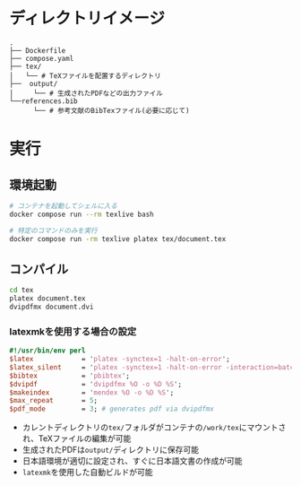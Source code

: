 # ディレクトリイメージ
```
.
├── Dockerfile
├── compose.yaml
├── tex/
│   └── # TeXファイルを配置するディレクトリ
├──  output/
│     └── # 生成されたPDFなどの出力ファイル
└──references.bib
      └── # 参考文献のBibTexファイル(必要に応じて)
```

# 実行
## 環境起動
```bash
# コンテナを起動してシェルに入る
docker compose run --rm texlive bash

# 特定のコマンドのみを実行
docker compose run -rm texlive platex tex/document.tex
```

## コンパイル
```bash
cd tex
platex document.tex
dvipdfmx document.dvi
```

### latexmkを使用する場合の設定
```perl
#!/usr/bin/env perl
$latex            = 'platex -synctex=1 -halt-on-error';
$latex_silent     = 'platex -synctex=1 -halt-on-error -interaction=batchmode';
$bibtex           = 'pbibtex';
$dvipdf           = 'dvipdfmx %O -o %D %S';
$makeindex        = 'mendex %O -o %D %S';
$max_repeat       = 5;
$pdf_mode         = 3; # generates pdf via dvipdfmx
```
- カレントディレクトリの`tex/`フォルダがコンテナの`/work/tex`にマウントされ、TeXファイルの編集が可能
- 生成されたPDFは`output/`ディレクトリに保存可能
- 日本語環境が適切に設定され、すぐに日本語文書の作成が可能
- `latexmk`を使用した自動ビルドが可能

